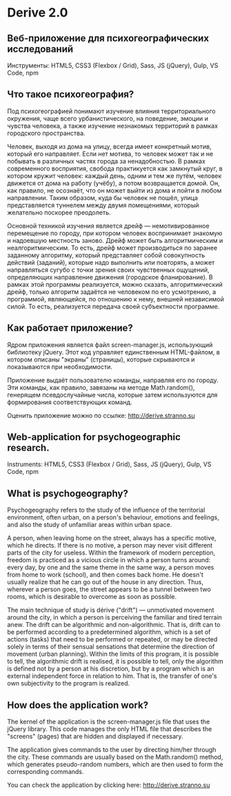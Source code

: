 # Derive 2.0

## Веб-приложение для психогеографических исследований

Инструменты: HTML5, CSS3 (Flexbox / Grid), Sass, JS (jQuery), Gulp, VS Code, npm

## Что такое психогеография?

Под психогеографией понимают изучение влияния территориального окружения, чаще всего урбанистического, на поведение, эмоции и чувства человека, а также изучение незнакомых территорий в рамках городского пространства.

Человек, выходя из дома на улицу, всегда имеет конкретный мотив, который его
 направляет. Если нет мотива, то человек может так и не побывать в различных частях города за
 ненадобностью. В рамках современного восприятия, свобода практикуется как замкнутый круг, в котором кружит
 человек: каждый день, одним и тем
 же путём, человек движется от дома на работу (учёбу), а потом возвращается
 домой. Он, как правило, не осознаёт, что он может выйти из дома и пойти
 в любом направлении. Таким образом, куда бы человек не пошёл, улица представляется туннелем между двумя
 помещениями, который желательно поскорее преодолеть.

Основной техникой изучения является дрейф — немотивированное перемещение по городу, при котором человек
 воспринимает знакомую и надоевшую местность заново.
 Дрейф может быть алгоритмическим и неалгоритмическим. То есть, дрейф может
 производиться по заранее заданному алгоритму, который представляет собой
 совокупность действий (заданий), которые надо выполнить или повторять, а может направляться сугубо с точки зрения
 своих чувственных ощущений, определяющих направление движения (городское фланирование). В рамках этой программы
 реализуется, можно сказать, алгоритмический дрейф,
 только алгоритм задаётся не человеком по его усмотрению, а программой, являющейся, по отношению к нему, внешней
 независимой силой. То есть, реализуется передача своей субъектности программе.
 
 ## Как работает приложение?

Ядром приложения является файл screen-manager.js, использующий библиотеку jQuery. Этот код управляет единственным HTML-файлом, в котором описаны "экраны" (страницы), которые скрываются и показываются при необходимости. 

Приложение выдаёт пользователю команды, направляя его по городу. Эти команды, как правило, завязаны на методе Math.random(), генерящем псевдослучайные числа, которые затем используются для формирования соответствующих команд.

Оценить приложение можно по ссылке:
http://derive.stranno.su

 ## Web-application for psychogeographic research.
 
 Instruments: HTML5, CSS3 (Flexbox / Grid), Sass, JS (jQuery), Gulp, VS Code, npm
 
 ## What is psychogeography?
 
 Psychogeography refers to the study of the influence of the territorial environment, often urban, on a person's
 behaviour, emotions and feelings, and also the study of unfamiliar areas within urban space.
 
 A person, when leaving home on the street, always has a specific motive, which he directs. If there is no motive, a person may never  visit different parts of the city for
 useless. Within the framework of modern perception, freedom is practiced as a vicious circle in which a person
 turns around: every day, by one and the same theme
 in the same way, a person moves from home to work (school), and then comes back
 home. He doesn't usually realize that he can go out of the house
 in any direction. Thus, wherever a person goes, the street appears to be a tunnel between two rooms, which is
 desirable to overcome as soon as possible.

The main technique of study is dérive ("drift") — unmotivated movement around the city, in which a person
 is perceiving the familiar and tired terrain anew.
 The drift can be algorithmic and non-algorithmic. That is, drift can
 to be performed according to a predetermined algorithm, which is
 a set of actions (tasks) that need to be performed or repeated, or may be directed solely in terms of
 their sensual sensations that determine the direction of movement (urban planning). Within the limits of this
 program, it is possible to tell, the algorithmic drift is realised, it is possible to tell,
 only the algorithm is defined not by a person at his discretion, but by a program which is an external independent
 force in relation to him. That is, the transfer of one's own subjectivity to the program is realized.
 
 ## How does the application work?

The kernel of the application is the screen-manager.js file that uses the jQuery library. This code manages the only HTML file that describes the "screens" (pages) that are hidden and displayed if necessary. 

The application gives commands to the user by directing him/her through the city. These commands are usually based on the Math.random() method, which generates pseudo-random numbers, which are then used to form the corresponding commands.

You can check the application by clicking here:
http://derive.stranno.su
